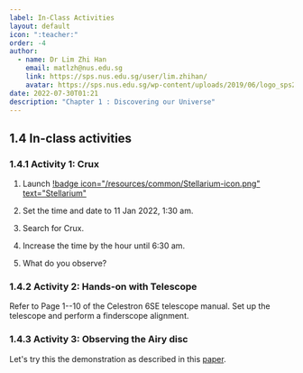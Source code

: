 ```yaml
---
label: In-Class Activities
layout: default
icon: ":teacher:"
order: -4
author:
  - name: Dr Lim Zhi Han
    email: matlzh@nus.edu.sg
    link: https://sps.nus.edu.sg/user/lim.zhihan/
    avatar: https://sps.nus.edu.sg/wp-content/uploads/2019/06/logo_sps20.png
date: 2022-07-30T01:21
description: "Chapter 1 : Discovering our Universe"
---
```


## 1.4 In-class activities

### 1.4.1 Activity 1: Crux

1. Launch [!badge icon="/resources/common/Stellarium-icon.png" text="Stellarium"](https://stellarium.org/)

2. Set the time and date to 11 Jan 2022, 1:30 am.

3. Search for Crux.

4. Increase the time by the hour until 6:30 am. 

5. What do you observe?

### 1.4.2 Activity 2: Hands-on with Telescope

Refer to Page 1--10 of the Celestron 6SE telescope manual. Set up
the telescope and perform a finderscope alignment. 

### 1.4.3 Activity 3: Observing the Airy disc

Let's try this the demonstration as described in this [paper](aapt.scitation.org/doi/10.1119/1.4927525).
